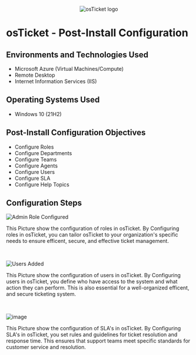 <p align="center">
<img src="https://i.imgur.com/Clzj7Xs.png" alt="osTicket logo"/>
</p>

<h1>osTicket - Post-Install Configuration</h1>


<h2>Environments and Technologies Used</h2>

- Microsoft Azure (Virtual Machines/Compute)
- Remote Desktop
- Internet Information Services (IIS)

<h2>Operating Systems Used </h2>

- Windows 10</b> (21H2)

<h2>Post-Install Configuration Objectives</h2>

- Configure Roles
- Configure Departments
- Configure Teams
- Configure Agents
- Configure Users
- Configure SLA
- Configure Help Topics

<h2>Configuration Steps</h2>

<p>

![Admin Role Configured](https://github.com/jmabernard/post-install-config/assets/169929781/b38a09ca-9a3e-4ebf-aa0c-84cc06d51962)


</p>
<p>
This Picture show the configuration of roles in osTicket. By Configuring roles in osTicket, you can tailor osTicket to your organization's specific needs to ensure efficent, secure, and effective ticket management.
</p>
<br />


<p>

![Users Added](https://github.com/jmabernard/post-install-config/assets/169929781/abdf570e-8e22-46df-8f1d-d72e70151711)



</p>
<p>
This Picture show the configuration of users in osTicket. By Configuring users in osTicket, you define who have access to the system and what action they can perform. This is also essential for a well-organized efficent, and secure ticketing system.
</p>
<br />


![image](https://github.com/jmabernard/post-install-config/assets/169929781/259b242f-32a6-4368-aac4-45c80cbfbe63)




</p>
<p>
This Picture show the configuration of SLA's in osTicket. By Configuring SLA's in osTicket, you set rules and guidelines for ticket resolution and response time. This ensures that support teams meet specific standards for customer service and resolution.
</p>
<br />
